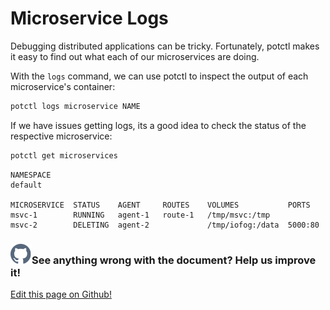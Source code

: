 # Microservice Logs

Debugging distributed applications can be tricky. Fortunately, potctl makes it easy to find out what each of our microservices are doing.

With the `logs` command, we can use potctl to inspect the output of each microservice's container:

```bash
potctl logs microservice NAME
```

If we have issues getting logs, its a good idea to check the status of the respective microservice:

```bash
potctl get microservices
```

```plain
NAMESPACE
default

MICROSERVICE  STATUS    AGENT     ROUTES    VOLUMES           PORTS
msvc-1        RUNNING   agent-1   route-1   /tmp/msvc:/tmp
msvc-2        DELETING  agent-2             /tmp/iofog:/data  5000:80
```

<aside class="notifications contribute">
  <h3><img src="/images/icos/ico-github.svg" alt=""/>See anything wrong with the document? Help us improve it!</h3>
  <a href="https://github.com/Datasance/docs.datasance.com/edit/main/docs/applications/microservice-logs.md"
    target="_blank">
    <p>Edit this page on Github!</p>
  </a>
</aside>
